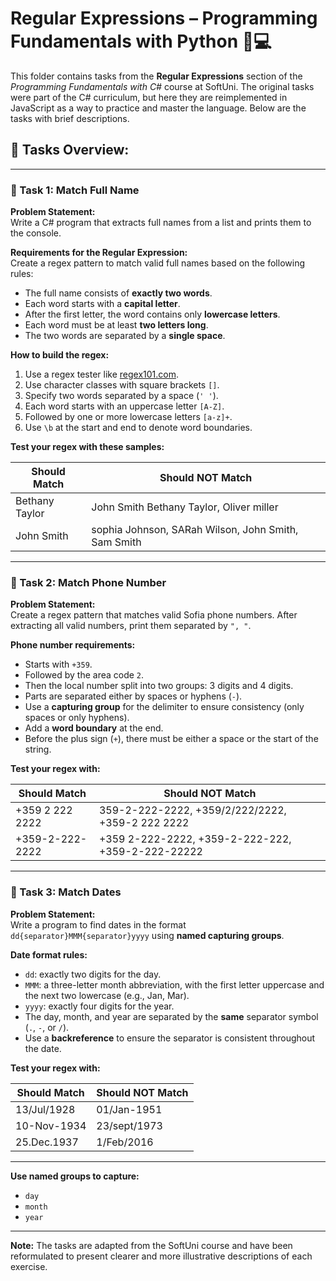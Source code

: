 # Regular Expressions – Programming Fundamentals with Python 🧑💻

This folder contains tasks from the **Regular Expressions** section of the _Programming Fundamentals with C#_ course at SoftUni. The original tasks were part of the C# curriculum, but here they are reimplemented in JavaScript as a way to practice and master the language. Below are the tasks with brief descriptions.

## 🔧 Tasks Overview:

---

### 📝 Task 1: Match Full Name  
**Problem Statement:**  
Write a C# program that extracts full names from a list and prints them to the console.

**Requirements for the Regular Expression:**  
Create a regex pattern to match valid full names based on the following rules:

- The full name consists of **exactly two words**.  
- Each word starts with a **capital letter**.  
- After the first letter, the word contains only **lowercase letters**.  
- Each word must be at least **two letters long**.  
- The two words are separated by a **single space**.

**How to build the regex:**  
1. Use a regex tester like [regex101.com](https://regex101.com/).  
2. Use character classes with square brackets `[]`.  
3. Specify two words separated by a space (`' '`).  
4. Each word starts with an uppercase letter `[A-Z]`.  
5. Followed by one or more lowercase letters `[a-z]+`.  
6. Use `\b` at the start and end to denote word boundaries.

**Test your regex with these samples:**

| Should Match                 | Should NOT Match                                  |
|-----------------------------|--------------------------------------------------|
| Bethany Taylor              | John Smith Bethany Taylor, Oliver miller         |
| John Smith                  | sophia Johnson, SARah Wilson, John Smith, Sam Smith |

---

### 📝 Task 2: Match Phone Number  
**Problem Statement:**  
Create a regex pattern that matches valid Sofia phone numbers. After extracting all valid numbers, print them separated by `", "`.

**Phone number requirements:**  
- Starts with `+359`.  
- Followed by the area code `2`.  
- Then the local number split into two groups: 3 digits and 4 digits.  
- Parts are separated either by spaces or hyphens (`-`).  
- Use a **capturing group** for the delimiter to ensure consistency (only spaces or only hyphens).  
- Add a **word boundary** at the end.  
- Before the plus sign (`+`), there must be either a space or the start of the string.

**Test your regex with:**

| Should Match               | Should NOT Match                                  |
|---------------------------|-------------------------------------------------|
| +359 2 222 2222           | 359-2-222-2222, +359/2/222/2222, +359-2 222 2222|
| +359-2-222-2222           | +359 2-222-2222, +359-2-222-222, +359-2-222-22222 |

---

### 📝 Task 3: Match Dates  
**Problem Statement:**  
Write a program to find dates in the format `dd{separator}MMM{separator}yyyy` using **named capturing groups**.

**Date format rules:**  
- `dd`: exactly two digits for the day.  
- `MMM`: a three-letter month abbreviation, with the first letter uppercase and the next two lowercase (e.g., Jan, Mar).  
- `yyyy`: exactly four digits for the year.  
- The day, month, and year are separated by the **same** separator symbol (`.`, `-`, or `/`).  
- Use a **backreference** to ensure the separator is consistent throughout the date.

**Test your regex with:**

| Should Match               | Should NOT Match                             |
|---------------------------|---------------------------------------------|
| 13/Jul/1928               | 01/Jan-1951                                |
| 10-Nov-1934               | 23/sept/1973                               |
| 25.Dec.1937               | 1/Feb/2016                                 |

---

**Use named groups to capture:**  
- `day`  
- `month`  
- `year`

---

**Note:** The tasks are adapted from the SoftUni course and have been reformulated to present clearer and more illustrative descriptions of each exercise.
